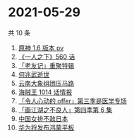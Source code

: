 # 2021-05-29

共 10 条

<!-- BEGIN -->
<!-- 最后更新时间 Sat May 29 2021 02:34:26 GMT+0800 (China Standard Time) -->

1. [原神 1.6 版本 pv](https://www.zhihu.com/search?q=原神)
2. [《一人之下》560 话](https://www.zhihu.com/search?q=一人之下)
3. [「老友记」重聚特辑](https://www.zhihu.com/search?q=老友记重聚)
4. [何兆武逝世](https://www.zhihu.com/search?q=何兆武)
5. [云南大象组团压马路](https://www.zhihu.com/search?q=云南大象)
6. [海贼王 1014 话情报](https://www.zhihu.com/search?q=海贼王)
7. [「令人心动的 offer」第三季是医学专场](https://www.zhihu.com/search?q=令人心动的offer第三季)
8. [「画江湖之不良人」第四季第 6 集](https://www.zhihu.com/search?q=画江湖之不良人第四季)
9. [中国女排不敌日本](https://www.zhihu.com/search?q=中国女排)
10. [华为将发布鸿蒙平板](https://www.zhihu.com/search?q=鸿蒙平板)

<!-- END -->
